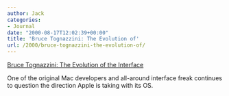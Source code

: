 ```yaml
---
author: Jack
categories:
- Journal
date: "2000-08-17T12:02:39+00:00"
title: 'Bruce Tognazzini: The Evolution of'
url: /2000/bruce-tognazzini-the-evolution-of/
---
```


[Bruce Tognazzini: The Evolution of the Interface][1]

One of the original Mac developers and all-around interface freak continues to question the direction Apple is taking with its OS.

 [1]: http://macworld.zdnet.com/2000/09/features/trends/one.html